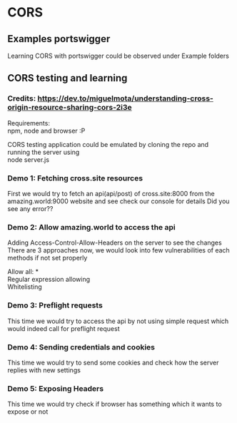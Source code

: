 # CORS

## Examples portswigger
Learning CORS with portswigger could be observed under Example folders

## CORS testing and learning
### Credits: https://dev.to/miguelmota/understanding-cross-origin-resource-sharing-cors-2i3e

Requirements:   
npm, node and browser :P 

CORS testing application could be emulated by cloning the repo and running the server using   
node server.js   
   
### Demo 1: Fetching cross.site resources   
First we would try to fetch an api(api/post) of cross.site:8000 from the amazing.world:9000 website and see check our console for details Did you see any error??   

### Demo 2: Allow amazing.world to access the api   
Adding Access-Control-Allow-Headers on the server to see the changes   
There are 3 approaches now, we would look into few vulnerabilities of each methods if not set properly   
   
Allow all: *   
Regular expression allowing   
Whitelisting   

### Demo 3: Preflight requests   
This time we would try to access the api by not using simple request which would indeed call for preflight request   

### Demo 4: Sending credentials and cookies   
This time we would try to send some cookies and check how the server replies with new settings   
   
### Demo 5: Exposing Headers     
This time we would try check if browser has something which it wants to expose or not    
